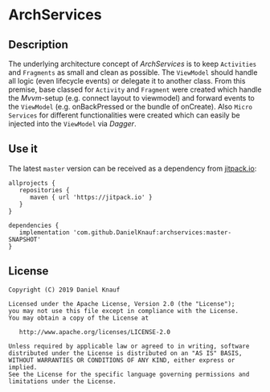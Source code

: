 # ArchServices

## Description
The underlying architecture concept of _ArchServices_ is to keep `Activities` and `Fragments` as small and clean as possible. The `ViewModel` should handle all logic (even lifecycle events) or  delegate it to another class. 
From this premise, base classed for `Activity` and `Fragment` were created which handle the _Mvvm_-setup (e.g. connect layout to viewmodel) and forward events to the `ViewModel` (e.g. onBackPressed or the bundle of onCreate). Also `Micro Services` for different functionalities were created which can easily be injected into the `ViewModel` via _Dagger_. 

## Use it

The latest `master` version can be received as a dependency from [jitpack.io](https://jitpack.io): 
```
allprojects {
   repositories {
      maven { url 'https://jitpack.io' }
   }
}

dependencies {
   implementation 'com.github.DanielKnauf:archservices:master-SNAPSHOT'
}
```

## License
```
Copyright (C) 2019 Daniel Knauf

Licensed under the Apache License, Version 2.0 (the "License");
you may not use this file except in compliance with the License.
You may obtain a copy of the License at

   http://www.apache.org/licenses/LICENSE-2.0

Unless required by applicable law or agreed to in writing, software
distributed under the License is distributed on an "AS IS" BASIS,
WITHOUT WARRANTIES OR CONDITIONS OF ANY KIND, either express or implied.
See the License for the specific language governing permissions and
limitations under the License.
```
